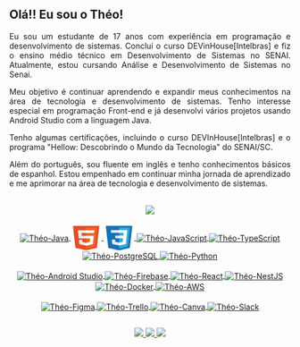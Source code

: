 ## Olá!! Eu sou o Théo!

<div align= "justify">
  Eu sou um estudante de 17 anos com experiência em programação e desenvolvimento de sistemas. Concluí o curso DEVinHouse[Intelbras] e fiz o ensino médio técnico em Desenvolvimento de Sistemas no SENAI. Atualmente, estou cursando Análise e Desenvolvimento de Sistemas no Senai.

Meu objetivo é continuar aprendendo e expandir meus conhecimentos na área de tecnologia e desenvolvimento de sistemas. Tenho interesse especial em programação Front-end e já desenvolvi vários projetos usando Android Studio com a linguagem Java.

Tenho algumas certificações, incluindo o curso DEVInHouse[Intelbras] e o programa "Hellow: Descobrindo o Mundo da Tecnologia" do SENAI/SC.

Além do português, sou fluente em inglês e tenho conhecimentos básicos de espanhol. Estou empenhado em continuar minha jornada de aprendizado e me aprimorar na área de tecnologia e desenvolvimento de sistemas.
</div>

<br>

<div align="center">
  <a href="https://github.com/theobarretosilva">
  <img height="200em" src="https://github-readme-stats.vercel.app/api/top-langs/?username=theobarretosilva&layout=compact&langs_count=7&theme=radical"/>
</div>

<br/>
  
<div style="display: inline_block"; align="center";>
  <img align="center" alt="Théo-Java" height="45" width="55" src="https://cdn.jsdelivr.net/gh/devicons/devicon/icons/java/java-original.svg" />
  <img align="center" alt="Théo-HTML" height="45" width="55" src="https://raw.githubusercontent.com/devicons/devicon/master/icons/html5/html5-original.svg" />
  <img align="center" alt="Théo-CSS" height="45" width="55" src="https://raw.githubusercontent.com/devicons/devicon/master/icons/css3/css3-original.svg" />
  <img align="center" alt="Théo-JavaScript" height="45" width="55" src="https://cdn.jsdelivr.net/gh/devicons/devicon/icons/javascript/javascript-original.svg" />
  <img align="center" alt="Théo-TypeScript" height="45" width="55" src="https://cdn.jsdelivr.net/gh/devicons/devicon/icons/typescript/typescript-plain.svg" />
  <img align="center" alt="Théo-PostgreSQL" height="45" width="55" src="https://cdn.jsdelivr.net/gh/devicons/devicon/icons/postgresql/postgresql-original.svg" />
  <img align="center" alt="Théo-Python" height="45" width="55" src="https://cdn.jsdelivr.net/gh/devicons/devicon/icons/python/python-original.svg" />
</div>
  
<br/>
  
<div style="display: inline_block"; align="center";>
  <img align="center" alt="Théo-Android Studio" height="45" width="55" src="https://cdn.jsdelivr.net/gh/devicons/devicon/icons/androidstudio/androidstudio-original.svg" />
  <img align="center" alt="Théo-Firebase" height="45" width="55" src="https://cdn.jsdelivr.net/gh/devicons/devicon/icons/firebase/firebase-plain.svg" />
  <img align="center" alt="Théo-React" height="45" width="55" src="https://cdn.jsdelivr.net/gh/devicons/devicon/icons/react/react-original.svg" />
  <img align="center" alt="Théo-NestJS" height="45" width="55" src="https://cdn.jsdelivr.net/gh/devicons/devicon/icons/nestjs/nestjs-plain.svg" />
  <img align="center" alt="Théo-Docker" height="45" width="55" src="https://cdn.jsdelivr.net/gh/devicons/devicon/icons/docker/docker-plain.svg" />
  <img align="center" alt="Théo-AWS" height="45" width="55" src="https://cdn.jsdelivr.net/gh/devicons/devicon/icons/amazonwebservices/amazonwebservices-original.svg" />
</div>
  
<br/>
  
<div style="display: inline_block"; align="center";>
  <img align="center" alt="Théo-Figma" height="45" width="55" src="https://cdn.jsdelivr.net/gh/devicons/devicon/icons/figma/figma-original.svg" />
  <img align="center" alt="Théo-Trello" height="45" width="55" src="https://cdn.jsdelivr.net/gh/devicons/devicon/icons/trello/trello-plain.svg" />
  <img align="center" alt="Théo-Canva" height="45" width="55" src="https://cdn.jsdelivr.net/gh/devicons/devicon/icons/canva/canva-original.svg" />
  <img align="center" alt="Théo-Slack" height="45" width="55" src="https://cdn.jsdelivr.net/gh/devicons/devicon/icons/slack/slack-original.svg" />
</div>
  
##
  
<div style="display: inline_block"; align= "center";>
  <a href = "mailto:barretotheo25@gmail.com"><img src="https://img.shields.io/badge/-Gmail-%23333?style=for-the-badge&logo=gmail&logoColor=white" target="_blank" />
  <a href="https://www.linkedin.com/in/th%C3%A9o-barreto-silva-245994202/" target="_blank"><img src="https://img.shields.io/badge/-LinkedIn-%230077B5?style=for-the-badge&logo=linkedin&logoColor=white" target="_blank" />
  <a href="https://t.me/barretotheo25" target="_blank"><img src="https://img.shields.io/badge/Telegram-2CA5E0?style=for-the-badge&logo=telegram&logoColor=white" target="_blank" />
</div>
